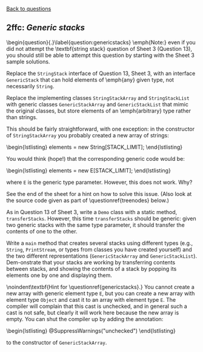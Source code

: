 [Back to questions](../README.md)

## 2ffc: *Generic stacks*

\begin{question}{.}\label{question:genericstacks} \emph{Note:} even if you did not attempt the \textbf{string stack} question
of Sheet 3 (Question 13), you should still be able to attempt this question by starting with the Sheet 3 sample solutions.

Replace the `StringStack` interface of Question 13, Sheet 3, with an interface `GenericStack`
that can hold elements of \emph{any} given type, not necessarily `String`.

Replace the implementing classes `StringStackArray` and `StringStackList` with generic classes
`GenericStackArray` and `GenericStackList` that mimic the original classes, but store elements
of an \emph{arbitrary} type rather than strings.

This should be fairly straightforward, with one exception: in the constructor of `StringStackArray` you probably created
a new array of strings:

\begin{lstlisting}
elements = new String[STACK_LIMIT];
\end{lstlisting}

You would think (hope!) that the corresponding generic code would be:

\begin{lstlisting}
elements = new E[STACK_LIMIT];
\end{lstlisting}

where `E` is the generic type parameter.  However, this does not work.  Why?

See the end of the sheet for a hint on how to solve this issue.  (Also look at the source code
given as part of \questionref{treenodes} below.)

As in Question 13 of Sheet 3, write a `Demo` class with a static method, `transferStacks`.
However, this time `transferStacks` should be generic: given two generic stacks with the same type
parameter, it should transfer the contents of one to the other.

Write a `main` method that creates several stacks using different types (e.g., `String`,
`PrintStream`, or types from classes you have created yourself) and the two different representations
(`GenericStackArray` and `GenericStackList`).  Dem-onstrate that your stacks are working
by transferring contents between stacks, and showing the contents of a stack by popping its elements one
by one and displaying them.


\noindent\textbf{Hint for \questionref{genericstacks}.}  You cannot create a new array with generic element type `E`, but you
can create a new array with element type `Object` and cast it to an array with element type `E`.  The compiler will
complain that this cast is unchecked, and in general such a cast is not safe, but clearly it will work here because the new array is
empty.  You can shut the compiler up by adding the annotation:

\begin{lstlisting}
@SuppressWarnings("unchecked")
\end{lstlisting}

to the constructor of `GenericStackArray`.
